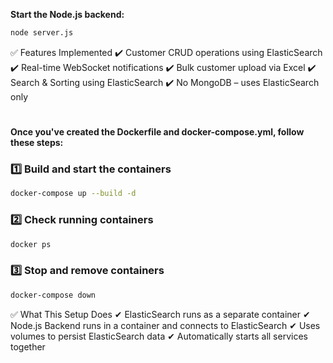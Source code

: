**Start the Node.js backend:**

```sh
node server.js
```

✅ Features Implemented
✔️ Customer CRUD operations using ElasticSearch
✔️ Real-time WebSocket notifications
✔️ Bulk customer upload via Excel
✔️ Search & Sorting using ElasticSearch
✔️ No MongoDB – uses ElasticSearch only

#

#### Once you've created the Dockerfile and docker-compose.yml, follow these steps:

### 1️⃣ Build and start the containers

```sh
docker-compose up --build -d
```

### 2️⃣ Check running containers

```sh
docker ps
```

### 3️⃣ Stop and remove containers

```sh
docker-compose down
```

✅ What This Setup Does
✔ ElasticSearch runs as a separate container
✔ Node.js Backend runs in a container and connects to ElasticSearch
✔ Uses volumes to persist ElasticSearch data
✔ Automatically starts all services together
